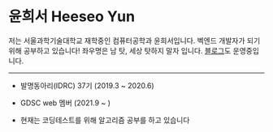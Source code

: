 # 윤희서 Heeseo Yun

저는 서울과학기술대학교 재학중인 컴퓨터공학과 윤희서입니다.
벡엔드 개발자가 되기 위해 공부하고 있습니다!
좌우명은 남 탓, 세상 탓하지 말자 입니다.
[블로그](https://ehrwk.tistory.com/)도 운영중입니다.

 - - -

* 발명동아리(IDRC) 37기 (2019.3 ~ 2020.6)
* GDSC web 멤버 (2021.9 ~ )

* 현재는 코딩테스트를 위해 알고리즘 공부를 하고 있습니다
